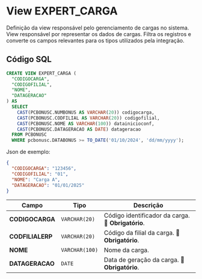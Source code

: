 # View EXPERT_CARGA

Definição da view responsável pelo gerenciamento de cargas no sistema.  
View responsável por representar os dados de cargas.  Filtra os registros e converte os campos relevantes para os tipos utilizados pela integração.

## Código SQL

```sql
CREATE VIEW EXPERT_CARGA (
  "CODIGOCARGA",
  "CODIGOFILIAL",
  "NOME",
  "DATAGERACAO"
) AS 
  SELECT 
    CAST(PCBONUSC.NUMBONUS AS VARCHAR(20)) codigocarga,
    CAST(PCBONUSC.CODFILIAL AS VARCHAR(20)) codigofilial,
    CAST(PCBONUSC.NOME AS VARCHAR(100)) datainicioconf,
    CAST(PCBONUSC.DATAGERACAO AS DATE) datageracao
  FROM PCBONUSC  
  WHERE pcbonusc.DATABONUS >= TO_DATE('01/10/2024', 'dd/mm/yyyy');
```

Json de exemplo:

```json
{
  "CODIGOCARGA": "123456",
  "CODIGOFILIAL": "01",
  "NOME": "Carga A",
  "DATAGERACAO": "01/01/2025"
}
```



| Campo                 | Tipo          | Descrição                                                                                   |
| --------------------- | ------------- | ------------------------------------------------------------------------------------------- |
| **CODIGOCARGA**       | `VARCHAR(20)` | Código identificador da carga. 🔴 **Obrigatório**.         |
| **CODFILIALERP**      | `VARCHAR(20)` | Código da filial da carga. 🔴 **Obrigatório**.            |
| **NOME**    | `VARCHAR(100)`   | Nome da carga.
| **DATAGERACAO**       | `DATE`   | Data de geração da carga. 🔴 **Obrigatório**.                    |

